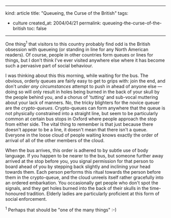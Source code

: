 -----
kind: article
title: "Queueing, the Curse of the British"
tags:
- culture
created_at: 2004/04/21
permalink: queueing-the-curse-of-the-british
toc: false
-----

<p>One thing<sup>1</sup> that visitors to this country probably find odd is the British obsession with queueing (or standing in line for any North American readers). Of course, people in other countries form queues or lines for things, but I don't think I've ever visited anywhere else where it has become such a pervasive part of social behaviour.</p>

<p>I was thinking about this this morning, while waiting for the bus. The obvious, orderly queues are fairly easy to get to grips with: join the end, and don't <em>under any circumstances</em> attempt to push in ahead of anyone else &mdash; doing so will only result in holes being burned in the back of your skull by the people behind you, and a chorus of 'tutting' and sub-vocal muttering about your lack of manners. No, the tricky blighters for the novice queuer are the <em>crypto-queues</em>. Crypto-queues can form anywhere that the queue is not physically constrained into a straight line, but seem to be particularly common at certain bus stops in Oxford where people approach the stop from either side. The vital thing to remember is that just because there doesn't appear to be a line, it doesn't mean that there isn't a queue. Everyone in the loose cloud of people waiting knows exactly the order of arrival of all of the other members of the cloud.</p>

<p>When the bus arrives, this order is adhered to by subtle use of body language. If you happen to be nearer to the bus, but someone further away arrived at the stop before you, you signal permission for that person to board ahead of you by stepping back slightly and inclining your head towards them. Each person performs this ritual towards the person before them in the crypto-queue, and the cloud unreels itself rather gracefully into an ordered embarkation. You occasionally get people who don't spot the signals, and they get holes burned into the back of their skulls in the time-honoured tradition. Elderly ladies are particularly proficient at this form of social enforcement.</p>

<p><sup>1</sup> Perhaps that should be "one of the many things" :-)</p>


